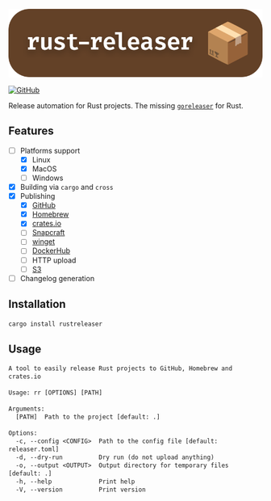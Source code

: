 <p align="center">
    <img src="assets/header.png" alt="papier" />
</p>

<!-- [![Crates.io](https://img.shields.io/crates/v/papier)](https://crates.io/crates/rwalk) -->
[![GitHub](https://img.shields.io/github/license/cestef/rustreleaser)](LICENSE)
<!-- [![Release](https://img.shields.io/github/v/release/cestef/papier)](https://github.com/cestef/rwalk/releases/latest) -->
<!-- [![Homebrew](https://img.shields.io/homebrew/v/papier)](https://formulae.brew.sh/formula/papier) -->

Release automation for Rust projects. The missing [`goreleaser`](https://goreleaser.com) for Rust.

## Features

- [ ] Platforms support
  - [x] Linux
  - [x] MacOS
  - [ ] Windows
- [x] Building via `cargo` and `cross`
- [x] Publishing
  - [x] [GitHub](https://github.com)
  - [x] [Homebrew](https://brew.sh)
  - [x] [crates.io](https://crates.io)
  - [ ] [Snapcraft](https://snapcraft.io)
  - [ ] [winget](https://winget.run) 
  - [ ] [DockerHub](https://hub.docker.com)
  - [ ] HTTP upload
  - [ ] [S3](https://aws.amazon.com/s3)
- [ ] Changelog generation

## Installation

```bash
cargo install rustreleaser
```

## Usage

```ansi
A tool to easily release Rust projects to GitHub, Homebrew and crates.io

Usage: rr [OPTIONS] [PATH]

Arguments:
  [PATH]  Path to the project [default: .]

Options:
  -c, --config <CONFIG>  Path to the config file [default: releaser.toml]
  -d, --dry-run          Dry run (do not upload anything)
  -o, --output <OUTPUT>  Output directory for temporary files [default: .]
  -h, --help             Print help
  -V, --version          Print version
```